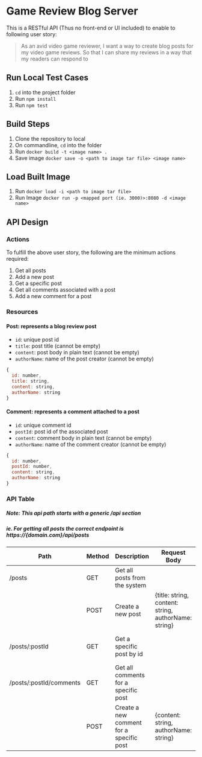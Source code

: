 # Game Review Blog Server
This is a RESTful API (Thus no front-end or UI included) to enable to following user story:
>As an avid video game reviewer,
>I want a way to create blog posts for my video game reviews.
>So that I can share my reviews in a way that my readers can respond to

## Run Local Test Cases
1. `cd` into the project folder
2. Run `npm install`
3. Run `npm test`

## Build Steps
1. Clone the repository to local
2. On commandline, `cd` into the folder
3. Run `docker build -t <image name> .`
4. Save image `docker save -o <path to image tar file> <image name>`

## Load Built Image
1. Run `docker load -i <path to image tar file>`
2. Run Image `docker run -p <mapped port (ie. 3000)>:8080 -d <image name>`

## API Design
### Actions
To fulfill the above user story, the following are the minimum actions required:
1. Get all posts
2. Add a new post
3. Get a specific post
4. Get all comments associated with a post
5. Add a new comment for a post

### Resources
#### Post: represents a blog review post
* `id`: unique post id
* `title`: post title (cannot be empty)
* `content`: post body in plain text (cannot be empty)
* `authorName`: name of the post creator (cannot be empty)
```javascript
{
  id: number,
  title: string,
  content: string,
  authorName: string
}
```

#### Comment: represents a comment attached to a post
* `id`: unique comment id
* `postId`: post id of the associated post
* `content`: comment body in plain text (cannot be empty)
* `authorName`: name of the comment creator (cannot be empty)
```javascript
{
  id: number,
  postId: number,
  content: string,
  authorName: string
}
```

### API Table

##### Note: This api path starts with a generic /api section
#####      ie. For getting all posts the correct endpoint is https://{domain.com}/api/posts

| Path | Method | Description | Request Body | Response Status | Response Format |
| ---- | ------ | ----------- | -------------- | --------------- | --------------- |
|/posts| GET  | Get all posts from the system|  | 200(OK)        | Post[]          |
|      | POST | Create a new post | {title: string, content: string, authorName: string} | 201(CREATED), 400(BAD_REQUEST) | {data: Post} \| {error: string} |
|/posts/:postId| GET | Get a specific post by id |  | 200(OK), 404(NOT_FOUND) | {data: Post} \| {error: string} |
|/posts/:postId/comments| GET | Get all comments for a specific post |  | 200(OK), 404(NOT_FOUND) | Post[] \| [] |
| | POST | Create a new comment for a specific post | {content: string, authorName: string} | 201(CREATED), 400(BAD_REQUEST) | {data: Comment} \| {error: string} |
